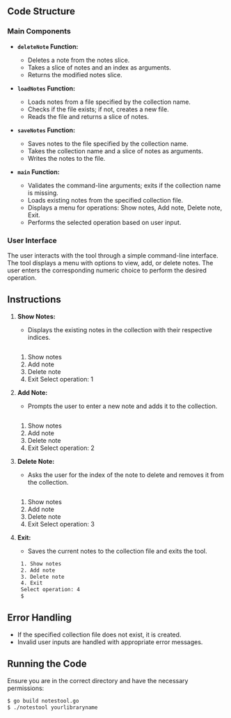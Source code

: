 ## Code Structure

### Main Components

- **`deleteNote` Function:**
  - Deletes a note from the notes slice.
  - Takes a slice of notes and an index as arguments.
  - Returns the modified notes slice.

- **`loadNotes` Function:**
  - Loads notes from a file specified by the collection name.
  - Checks if the file exists; if not, creates a new file.
  - Reads the file and returns a slice of notes.

- **`saveNotes` Function:**
  - Saves notes to the file specified by the collection name.
  - Takes the collection name and a slice of notes as arguments.
  - Writes the notes to the file.

- **`main` Function:**
  - Validates the command-line arguments; exits if the collection name is missing.
  - Loads existing notes from the specified collection file.
  - Displays a menu for operations: Show notes, Add note, Delete note, Exit.
  - Performs the selected operation based on user input.

### User Interface

The user interacts with the tool through a simple command-line interface. The tool displays a menu with options to view, add, or delete notes. The user enters the corresponding numeric choice to perform the desired operation.

## Instructions

1. **Show Notes:**
   - Displays the existing notes in the collection with their respective indices.
      ```sh
    1. Show notes
    2. Add note
    3. Delete note
    4. Exit
    Select operation: 1
    

2. **Add Note:**
   - Prompts the user to enter a new note and adds it to the collection.
      ```sh
    1. Show notes
    2. Add note
    3. Delete note
    4. Exit
    Select operation: 2


3. **Delete Note:**
   - Asks the user for the index of the note to delete and removes it from the collection.
      ```sh
    1. Show notes
    2. Add note
    3. Delete note
    4. Exit
    Select operation: 3


4. **Exit:**
   - Saves the current notes to the collection file and exits the tool.
   ```sh
    1. Show notes
    2. Add note
    3. Delete note
    4. Exit
    Select operation: 4
    $

## Error Handling

- If the specified collection file does not exist, it is created.
- Invalid user inputs are handled with appropriate error messages.

## Running the Code

Ensure you are in the correct directory and have the necessary permissions:

```sh
$ go build notestool.go
$ ./notestool yourlibraryname